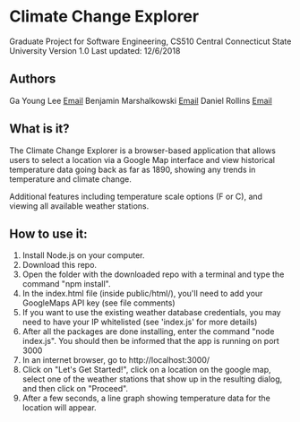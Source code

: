 # Climate Change Explorer

Graduate Project for Software Engineering, CS510
Central Connecticut State University
Version 1.0
Last updated: 12/6/2018

## Authors
Ga Young Lee [Email](gayounglee@my.ccsu.edu)
Benjamin Marshalkowski [Email](mailto:benjamin.marshalkowski@my.ccsu.edu)
Daniel Rollins [Email](mailto:dan@sdcsol.com)

## What is it?
The Climate Change Explorer is a browser-based application 
that allows users to select a location via a Google Map interface 
and view historical temperature data going back as far as 1890, 
showing any trends in temperature and climate change.

Additional features including temperature scale options (F or C), 
and viewing all available weather stations.

## How to use it:

1. Install Node.js on your computer.
2. Download this repo.
3. Open the folder with the downloaded repo with a terminal and
    type the command "npm install".
4. In the index.html file (inside public/html/), you'll need to add your GoogleMaps API key (see file comments)
5. If you want to use the existing weather database credentials, you may need to have your IP whitelisted (see 'index.js' for more details)
6. After all the packages are done installing, enter the command
    "node index.js". You should then be informed that the app is running
    on port 3000
7. In an internet browser, go to http://localhost:3000/
8. Click on "Let's Get Started!", click on a location on the google map, select one of the
        weather stations that show up in the resulting dialog, and then click on "Proceed".
9. After a few seconds, a line graph showing temperature data for the location
    will appear.